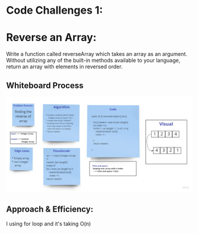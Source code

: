 # Code Challenges 1:

# Reverse an Array:

  Write a function called reverseArray which takes an array as an argument. Without utilizing any of the built-in methods available to your language, return an array with elements in reversed order.

## Whiteboard Process
![whiteboard](./array-reverse.jpg)

## Approach & Efficiency:

I using for loop and it's taking O(n)
